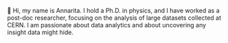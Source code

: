 👋 Hi, my name is Annarita.
I hold a Ph.D. in physics, and I have worked as a post-doc researcher, focusing on the analysis of large datasets collected at CERN.
I am passionate about data analytics and about uncovering any insight data might hide.
